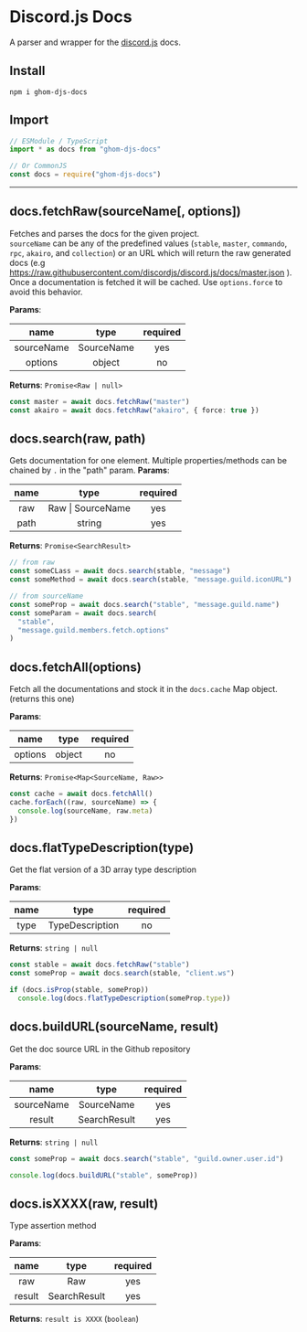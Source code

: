 # Discord.js Docs

A parser and wrapper for the [discord.js](https://github.com/discordjs/discord.js) docs.

## Install

```shell
npm i ghom-djs-docs
```

## Import

```ts
// ESModule / TypeScript
import * as docs from "ghom-djs-docs"

// Or CommonJS
const docs = require("ghom-djs-docs")
```

<hr>

## docs.fetchRaw(sourceName[, options])

Fetches and parses the docs for the given project.\
`sourceName` can be any of the predefined values (`stable`, `master`, `commando`, `rpc`, `akairo`, and `collection`)
or an URL which will return the raw generated docs (e.g https://raw.githubusercontent.com/discordjs/discord.js/docs/master.json ).\
Once a documentation is fetched it will be cached. Use `options.force` to avoid this behavior.

**Params**:

|    name    |    type    | required |
| :--------: | :--------: | :------: |
| sourceName | SourceName |   yes    |
|  options   |   object   |    no    |

**Returns**: `Promise<Raw | null>`

```ts
const master = await docs.fetchRaw("master")
const akairo = await docs.fetchRaw("akairo", { force: true })
```

## docs.search(raw, path)

Gets documentation for one element. Multiple properties/methods can be chained by `.` in the "path" param.
**Params**:

| name |         type          | required |
| :--: | :-------------------: | :------: |
| raw  | Raw &vert; SourceName |   yes    |
| path |        string         |   yes    |

**Returns**: `Promise<SearchResult>`

```ts
// from raw
const someCLass = await docs.search(stable, "message")
const someMethod = await docs.search(stable, "message.guild.iconURL")

// from sourceName
const someProp = await docs.search("stable", "message.guild.name")
const someParam = await docs.search(
  "stable",
  "message.guild.members.fetch.options"
)
```

## docs.fetchAll(options)

Fetch all the documentations and stock it in the `docs.cache` Map object. (returns this one)

**Params**:

|  name   |  type  | required |
| :-----: | :----: | :------: |
| options | object |    no    |

**Returns**: `Promise<Map<SourceName, Raw>>`

```ts
const cache = await docs.fetchAll()
cache.forEach((raw, sourceName) => {
  console.log(sourceName, raw.meta)
})
```

## docs.flatTypeDescription(type)

Get the flat version of a 3D array type description

**Params**:

| name |      type       | required |
| :--: | :-------------: | :------: |
| type | TypeDescription |    no    |

**Returns**: `string | null`

```ts
const stable = await docs.fetchRaw("stable")
const someProp = await docs.search(stable, "client.ws")

if (docs.isProp(stable, someProp))
  console.log(docs.flatTypeDescription(someProp.type))
```

## docs.buildURL(sourceName, result)

Get the doc source URL in the Github repository

**Params**:

|    name    |     type     | required |
| :--------: | :----------: | :------: |
| sourceName |  SourceName  |   yes    |
|   result   | SearchResult |   yes    |

**Returns**: `string | null`

```ts
const someProp = await docs.search("stable", "guild.owner.user.id")

console.log(docs.buildURL("stable", someProp))
```

## docs.isXXXX(raw, result)

Type assertion method

**Params**:

|  name  |     type     | required |
| :----: | :----------: | :------: |
|  raw   |     Raw      |   yes    |
| result | SearchResult |   yes    |

**Returns**: `result is XXXX` (`boolean`)
